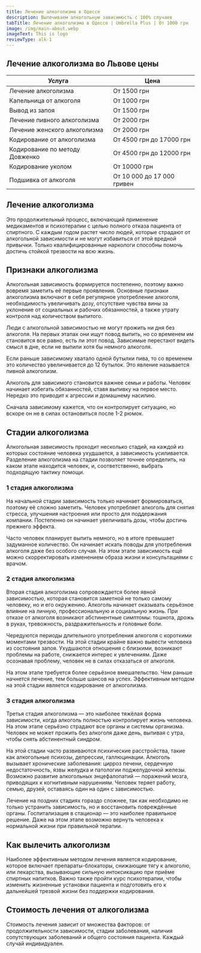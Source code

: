 ```yaml
---
title: Лечение алкоголизма в Одессе
description: Вылечиваем алкогольную зависимость с 100% случаев
tabTitle: Лечение алкоголизма в Одессе | Umbrella Plus | От 1000 грн
image: /img/main-about.webp
imageText: This is logo
reviewType: alk-1
---
```


## Лечение алкоголизма во Львове цены

| Услуга                         | Цена                       |
| ------------------------------ | -------------------------- |
| Лечение алкоголизма            | От 1500 грн                |
| Капельница от алкоголя         | От 1000 грн                |
| Вывод из запоя                 | От 1500 грн                |
| Лечение пивного алкоголизма    | От 2000 грн                |
| Лечение женского алкоголизма   | От 2000 грн                |
| Кодирование от алкоголизма     | От 4500 грн до 17000 грн   |
| Кодирование по методу Довженко | От 4500 грн до 12000 грн   |
| Кодирование уколом             | От 10000 грн               |
| Подшивка от алкоголя           | От 10 000 до 17 000 гривен |

## Лечение алкоголизма

Это продолжительный процесс, включающий применение медикаментов и психотерапии с целью полного отказа пациента от спиртного. С каждым годом растет число людей, которые страдают от алкогольной зависимости и не могут избавиться от этой вредной привычки. Только квалифицированные наркологи способны помочь достичь стойкой трезвости на всю жизнь.

## Признаки алкоголизма

Алкогольная зависимость формируется постепенно, поэтому важно вовремя заметить её первые проявления. Основные признаки алкоголизма включают в себя регулярное употребление алкоголя, необходимость увеличивать дозу, отсутствие чувства вины за уклонение от социальных и рабочих обязанностей, а также утрату контроля над количеством выпитого.

Люди с алкогольной зависимостью не могут прожить ни дня без алкоголя. На первых этапах они ищут повод выпить, но со временем им становится все равно, есть ли этот повод. Зависимые перестают видеть смысл в дне, если не выпили хотя бы немного алкоголя.

Если раньше зависимому хватало одной бутылки пива, то со временем это количество увеличивается до 12 бутылок. Это явление называется пивной алкоголизм.

Алкоголь для зависимого становится важнее семьи и работы. Человек начинает избегать обязанностей, ставя выпивку на первое место. Нередко это приводит к агрессии и домашнему насилию.

Сначала зависимому кажется, что он контролирует ситуацию, но вскоре он не в силах остановиться после 1-2 рюмок.

## Стадии алкоголизма

Алкогольная зависимость проходит несколько стадий, на каждой из которых состояние человека ухудшается, а зависимость усиливается. Разделение алкоголизма на стадии позволяет точнее определить, на каком этапе находится человек, и, соответственно, выбрать подходящую тактику помощи.

### 1 стадия алкоголизма

На начальной стадии зависимость только начинает формироваться, поэтому её сложно заметить. Человек употребляет алкоголь для снятия стресса, улучшения настроения или просто для поддержания компании. Постепенно он начинает увеличивать дозы, чтобы достичь прежнего эффекта.

Часто человек планирует выпить немного, но в итоге превышает задуманное количество. Он начинает искать поводы для употребления алкоголя даже без особого случая. На этом этапе зависимость ещё можно скорректировать изменением образа жизни и консультациями с врачом.

### 2 стадия алкоголизма

Вторая стадия алкоголизма сопровождается более явной зависимостью, которая становится заметной не только самому человеку, но и его окружению. Алкоголь начинает оказывать серьёзное влияние на личную, профессиональную и социальную жизнь. При отказе от алкоголя возникают абстинентные симптомы: тошнота, дрожь в руках, тревожность, раздражительность и головные боли.

Чередуются периоды длительного употребления алкоголя с короткими моментами трезвости. На этой стадии крайне важно вывести человека из состояния запоя. Ухудшаются отношения с близкими, возникают проблемы на работе, снижается интерес к увлечениям. Даже осознавая проблему, человек не в силах отказаться от алкоголя.

На этом этапе требуется более серьёзное вмешательство. Чем раньше начнется лечение, тем больше шансов на успех. Эффективным методом на этой стадии является кодирование от алкоголизма.

### 3 стадия алкоголизма

Третья стадия алкоголизма — это наиболее тяжёлая форма зависимости, когда алкоголь полностью контролирует жизнь человека. На этом этапе серьёзно страдают все органы и системы организма. Человек не может прожить без алкоголя даже день, выпивая с утра, чтобы снять абстинентный синдром.

На этой стадии часто развиваются психические расстройства, такие как алкогольные психозы, депрессии, галлюцинации. Алкоголь вызывает хронические заболевания: цирроз печени, сердечную недостаточность, язвы желудка и патологии поджелудочной железы. Возможно развитие алкогольных энцефалопатий — поражений мозга, приводящих к когнитивным нарушениям. Человек теряет работу, семью, друзей, оставаясь один на один с зависимостью.

Лечение на поздних стадиях гораздо сложнее, так как необходимо не только устранить зависимость, но и восстановить повреждённые органы. Госпитализация в стационар — это наиболее правильное решение. Даже на этом этапе возможно вернуть человека к нормальной жизни при правильной терапии.

## Как вылечить алкоголизм

Наиболее эффективным методом лечения является кодирование, которое включает препараты-блокаторы, снижающие тягу к алкоголю, или лекарства, вызывающие сильную интоксикацию при приёме спиртных напитков. Важно также пройти курс психотерапии, чтобы изменить жизненные установки пациента и подготовить его к дальнейшей трезвой жизни без поддержки кодирования.

## Стоимость лечения от алкоголизма

Стоимость лечения зависит от множества факторов: от продолжительности зависимости, стадии заболевания, наличия сопутствующих заболеваний и общего состояния пациента. Каждый случай индивидуален.
